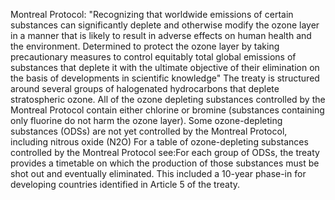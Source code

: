 Montreal Protocol: "Recognizing that worldwide emissions of certain substances can significantly deplete and otherwise modify the ozone layer in a manner that is likely to result in adverse effects on human health and the environment.  Determined to protect the ozone layer by taking precautionary measures to control equitably total global emissions of substances that deplete it with the ultimate objective of their elimination on the basis of developments in scientific knowledge" The treaty is structured around several groups of halogenated hydrocarbons that deplete stratospheric ozone. All of the ozone depleting substances controlled by the Montreal Protocol contain either chlorine or bromine (substances containing only fluorine do not harm the ozone layer). Some ozone-depleting substances (ODSs) are not yet controlled by the Montreal Protocol, including nitrous oxide (N2O) For a table of ozone-depleting substances controlled by the Montreal Protocol see:For each group of ODSs, the treaty provides a timetable on which the production of those substances must be shot out and eventually eliminated. This included a 10-year phase-in for developing countries identified in Article 5 of the treaty.
